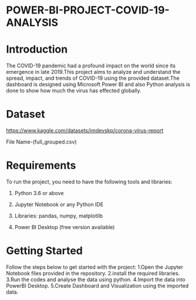 # POWER-BI-PROJECT-COVID-19-ANALYSIS
# Introduction

The COVID-19 pandemic had a profound impact on the world since its emergence in late 2019.This project aims to analyze and understand the spread, impact, and trends of COVID-19 using the provided dataset.The dashboard is designed using Microsoft Power BI and also Python analysis is done to show how much the virus has effected globally.

# Dataset

https://www.kaggle.com/datasets/imdevskp/corona-virus-report 

File Name-(full_grouped.csv)

# Requirements
To run the project, you need to have the following tools and libraries:

 1. Python 3.6 or above

 2. Jupyter Notebook or any Python IDE

 3.  Libraries: pandas, numpy, matplotlib

 4.  Power BI Desktop (free version available)

# Getting Started

Follow the steps below to get started with the project:
1.Open the Jupyter Notebook files provided in the repository.
2.install the required libraries.
3.Run the codes and analyse the data using python.
4.Import the data into PowerBI Desktop.
5.Create Dashboard and Visualization using the imported data.

